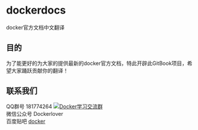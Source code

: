 # dockerdocs
docker官方文档中文翻译

## 目的
为了能更好的为大家的提供最新的docker官方文档，特此开辟此GitBook项目，希望大家踊跃贡献你的翻译！

## 联系我们
QQ群号 181774264 <a target="_blank" href="http://shang.qq.com/wpa/qunwpa?idkey=825b5e3ee4bee23e51b0d77703a6c38c6cd0ca3d489340667a251a2e242f15de"><img border="0" src="http://pub.idqqimg.com/wpa/images/group.png" alt="Docker学习交流群" title="Docker学习交流群"></a><br/>
微信公众号 Dockerlover<br/>
百度贴吧 [docker](http://tieba.baidu.com/f?kw=docker)<br/>





